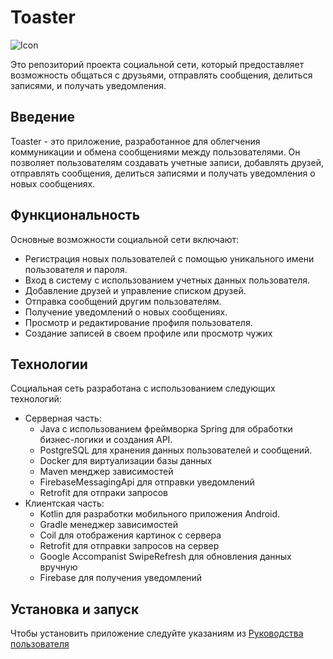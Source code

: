 # Toaster
![Icon](https://imgur.com/stoVqJz.png)

Это репозиторий проекта социальной сети, который предоставляет возможность общаться с друзьями, отправлять сообщения, делиться записями, и получать уведомления.

## Введение

Toaster - это приложение, разработанное для облегчения коммуникации и обмена сообщениями между пользователями. Он позволяет пользователям создавать учетные записи, добавлять друзей, отправлять сообщения, делиться записями и получать уведомления о новых сообщениях.

## Функциональность

Основные возможности социальной сети включают:

- Регистрация новых пользователей с помощью уникального имени пользователя и пароля.
- Вход в систему с использованием учетных данных пользователя.
- Добавление друзей и управление списком друзей.
- Отправка сообщений другим пользователям.
- Получение уведомлений о новых сообщениях.
- Просмотр и редактирование профиля пользователя.
- Создание записей в своем профиле или просмотр чужих

## Технологии

Социальная сеть разработана с использованием следующих технологий:

- Серверная часть:
  - Java с использованием фреймворка Spring для обработки бизнес-логики и создания API.
  - PostgreSQL для хранения данных пользователей и сообщений.
  - Docker для виртуализации базы данных
  - Maven менджер зависимостей
  - FirebaseMessagingApi для отправки уведомлений
  - Retrofit для отпраки запросов
- Клиентская часть:
  - Kotlin для разработки мобильного приложения Android.
  - Gradle менеджер зависимостей
  - Coil для отображения картинок с сервера
  - Retrofit для отправки запросов на сервер
  - Google Accompanist SwipeRefresh для обновления данных вручную
  - Firebase для получения уведомлений

## Установка и запуск

Чтобы установить приложение следуйте указаниям из [Руководства пользователя](https://github.com/Sos0Burger/Messenger/wiki/%2311-%D0%A0%D1%83%D0%BA%D0%BE%D0%B2%D0%BE%D0%B4%D1%81%D1%82%D0%B2%D0%BE-%D0%BF%D0%BE%D0%BB%D1%8C%D0%B7%D0%BE%D0%B2%D0%B0%D1%82%D0%B5%D0%BB%D1%8F)

